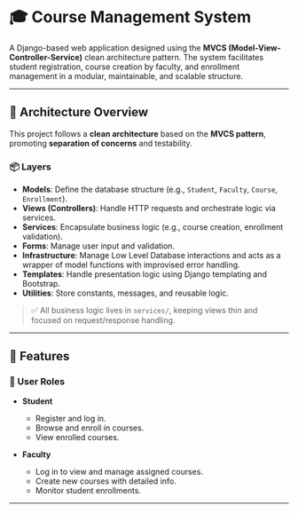 # 🎓 Course Management System

A Django-based web application designed using the **MVCS (Model-View-Controller-Service)** clean architecture pattern. The system facilitates student registration, course creation by faculty, and enrollment management in a modular, maintainable, and scalable structure.

---

## 🧠 Architecture Overview

This project follows a **clean architecture** based on the **MVCS pattern**, promoting **separation of concerns** and testability.

### 📦 Layers
- **Models**: Define the database structure (e.g., `Student`, `Faculty`, `Course`, `Enrollment`).
- **Views (Controllers)**: Handle HTTP requests and orchestrate logic via services.
- **Services**: Encapsulate business logic (e.g., course creation, enrollment validation).
- **Forms**: Manage user input and validation.
- **Infrastructure**: Manage Low Level Database interactions and acts as a wrapper of model functions with improvised error handling.
- **Templates**: Handle presentation logic using Django templating and Bootstrap.
- **Utilities**: Store constants, messages, and reusable logic.

> ✅ All business logic lives in `services/`, keeping views thin and focused on request/response handling.

---

## 🚀 Features

### 👥 User Roles
- **Student**
  - Register and log in.
  - Browse and enroll in courses.
  - View enrolled courses.

- **Faculty**
  - Log in to view and manage assigned courses.
  - Create new courses with detailed info.
  - Monitor student enrollments.

---
